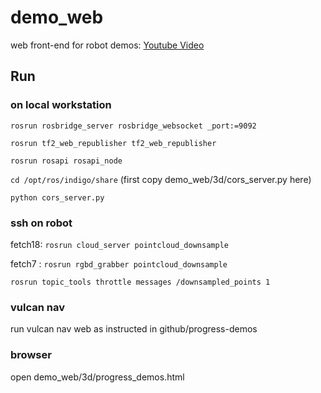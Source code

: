 # demo_web
web front-end for robot demos: [Youtube Video](https://www.youtube.com/watch?v=ltS5nVfyOWA)

## Run
### on local workstation
``rosrun rosbridge_server rosbridge_websocket _port:=9092``

``rosrun tf2_web_republisher tf2_web_republisher``

``rosrun rosapi rosapi_node``

``cd /opt/ros/indigo/share`` (first copy demo_web/3d/cors_server.py here)

``python cors_server.py``
### ssh on robot
fetch18: ``rosrun cloud_server pointcloud_downsample``

fetch7 : ``rosrun rgbd_grabber pointcloud_downsample``

``rosrun topic_tools throttle messages /downsampled_points 1``
### vulcan nav
run vulcan nav web as instructed in github/progress-demos 
### browser
open demo_web/3d/progress_demos.html
